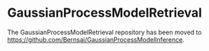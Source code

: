 # GaussianProcessModelRetrieval

The GaussianProcessModelRetrieval repository has been moved to https://github.com/Bernsai/GaussianProcessModelInference.
